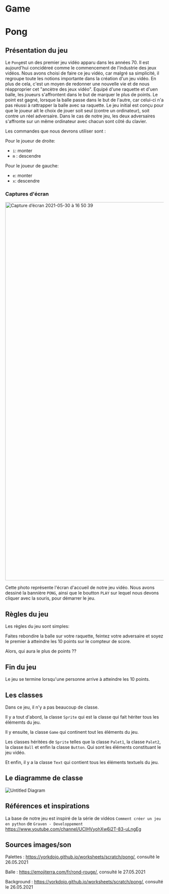 # Game
# Pong
## Présentation du jeu
Le ``Pong``est un des premier jeu vidéo apparu dans les années 70. Il est aujourd'hui concidéreé comme le commencement de l'industrie des jeux vidéos. Nous avons choisi de faire ce jeu vidéo, car malgré sa simplicité, il regroupe toute les notions importante dans la création d'un jeu vidéo. En plus de cela, c'est un moyen de redonner une nouvelle vie et de nous réapproprier cet "ancètre des jeux vidéo".
Equipé d'une raquette et d'uen balle, les joueurs s'affrontent dans le but de marquer le plus de points. Le point est gagné, lorsque la balle passe dans le but de l'autre, car celui-ci n'a pas réussi à rattrapper la balle avec sa raquette. Le jeu initial est conçu pour que le joueur ait le choix de jouer soit seul (contre un ordinateur), soit contre un réel adversaire. Dans le cas de notre jeu, les deux adversaires s'affronte sur un même ordinateur avec chacun sont côté du clavier.

Les commandes que nous devrons utiliser sont :

Pour le joueur de droite:
* ``i``: monter 
* ``m`` : descendre

Pour le joueur de gauche:
* ``e``: monter 
* ``x``: descendre 

### Captures d'écran

<img width="1201" alt="Capture d’écran 2021-05-30 à 16 50 39" src="https://user-images.githubusercontent.com/77683990/120108863-49454200-c167-11eb-90da-8a1d29c0a6b4.png">

Cette photo représente l'écran d'accueil de notre jeu vidéo. Nous avons dessiné la bannière ``PONG``, ainsi que le boutton ``PLAY`` sur lequel nous devons cliquer avec la souris, pour démarrer le jeu.

## Règles du jeu
Les règles du jeu sont simples:

Faites rebondire la balle sur votre raquette, feintez votre adversaire et soyez le premier à atteindre les 10 points sur le compteur de score.

Alors, qui aura le plus de points ??

## Fin du jeu
Le jeu se termine lorsqu'une personne arrive à atteindre les 10 points.

## Les classes
Dans ce jeu, il n'y a pas beaucoup de classe.

Il y a tout d'abord, la classe ``Sprite`` qui est la classe qui fait hériter tous les élémemts du jeu.

Il y ensuite, la classe ``Game`` qui continent tout les éléments du jeu.

Les classes héritées de ``Sprite`` telles que la classe ``Palet1``, la classe ``Palet2``, la classe ``Ball`` et enfin la classe ``Button``. Qui sont les éléments constituant le jeu vidéo.

Et enfin, il y a la classe ``Text`` qui contient tous les éléments textuels du jeu.

## Le diagramme de classe
![Untitled Diagram](https://user-images.githubusercontent.com/77683990/121870186-12446400-cd03-11eb-9eaa-6bf0da24c50c.png)

## Références et inspirations
La base de notre jeu est inspiré de la série de vidéos ``Comment créer un jeu en python`` de ``Graven - Developpement``  https://www.youtube.com/channel/UCIHVyohXw6j2T-83-uLngEg

## Sources images/son
Palettes : https://yorkdojo.github.io/worksheets/scratch/pong/, consulté le 26.05.2021

Balle : https://emojiterra.com/fr/rond-rouge/, consulté le 27.05.2021

Background : https://yorkdojo.github.io/worksheets/scratch/pong/, consulté le 26.05.2021
